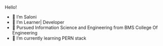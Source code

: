  
Hello! 


- 👋 I’m Saloni
- 👀 I’m Learner| Developer
- 🏫 Pursued Information Science and Engineering from BMS College Of Engineering
- 🌱 I’m currently learning PERN stack


<!---
bhagat-saloni/bhagat-saloni is a ✨ special ✨ repository because its `README.md` (this file) appears on your GitHub profile.
You can click the Preview link to take a look at your changes.
--->

